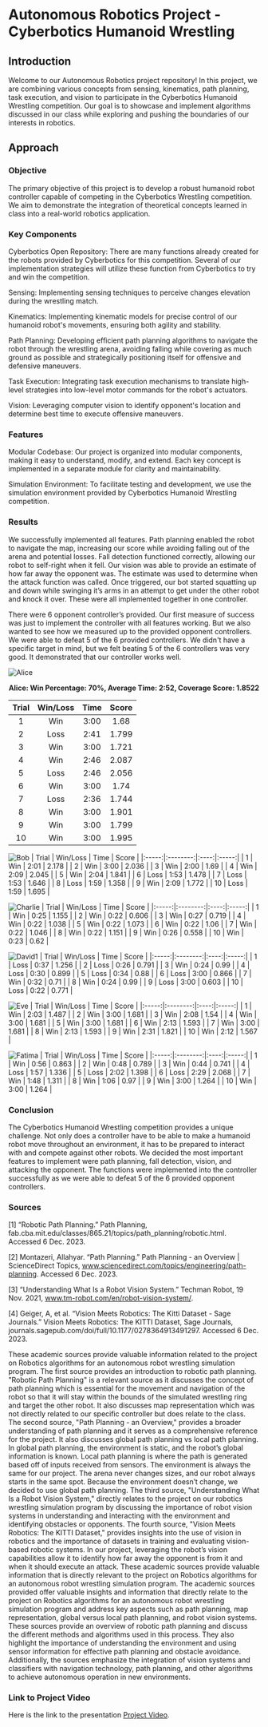# Autonomous Robotics Project - Cyberbotics Humanoid Wrestling
## Introduction
Welcome to our Autonomous Robotics project repository! In this project, we are combining various concepts from sensing, kinematics, path planning, task execution, and vision to participate in the Cyberbotics Humanoid Wrestling competition. Our goal is to showcase and implement algorithms discussed in our class while exploring and pushing the boundaries of our interests in robotics.

## Approach
### Objective
The primary objective of this project is to develop a robust humanoid robot controller capable of competing in the Cyberbotics Wrestling competition. We aim to demonstrate the integration of theoretical concepts learned in class into a real-world robotics application.

### Key Components
Cyberbotics Open Repository: There are many functions already created for the robots provided by Cyberbotics for this competition. Several of our implementation strategies will utilize these function from Cyberbotics to try and win the competition.

Sensing: Implementing sensing techniques to perceive changes elevation during the wrestling match.

Kinematics: Implementing kinematic models for precise control of our humanoid robot's movements, ensuring both agility and stability.

Path Planning: Developing efficient path planning algorithms to navigate the robot through the wrestling arena, avoiding falling while covering as much ground as possible and strategically positioning itself for offensive and defensive maneuvers.

Task Execution: Integrating task execution mechanisms to translate high-level strategies into low-level motor commands for the robot's actuators.

Vision: Leveraging computer vision to identify opponent's location and determine best time to execute offensive maneuvers.

### Features
Modular Codebase: Our project is organized into modular components, making it easy to understand, modify, and extend. Each key concept is implemented in a separate module for clarity and maintainability.

Simulation Environment: To facilitate testing and development, we use the simulation environment provided by Cyberbotics Humanoid Wrestling competition.

### Results
We successfully implemented all features. Path planning enabled the robot to navigate the map, increasing our score while avoiding falling out of the arena and potential losses. Fall detection functioned correctly, allowing our robot to self-right when it fell. Our vision was able to provide an estimate of how far away the opponent was. The estimate was used to determine when the attack function was called. Once triggered, our bot started squatting up and down while swinging it’s arms in an attempt to get under the other robot and knock it over. These were all implemented together in one controller. 

There were 6 opponent controller’s provided. Our first measure of success was just to implement the controller with all features working. But we also wanted to see how we measured up to the provided opponent controllers. We were able to defeat 5 of the 6 provided controllers. We didn't have a specific target in mind, but we felt beating 5 of the 6 controllers was very good. It demonstrated that our controller works well. 

 ![Alice](https://github.com/kwalworth/CS460_WrestlingProject/assets/116377367/c82c6c26-b416-41cb-91ef-14e99eda2633)

<p align="center">
  <b>Alice: Win Percentage: 70%, Average Time: 2:52, Coverage Score: 1.8522</b>
</p>
 
 | Trial | Win/Loss | Time | Score |
 |:-----:|:--------:|:----:|:-----:|
 | 1 | Win | 3:00 | 1.68 |
 | 2 | Loss | 2:41 | 1.799 |
 | 3 | Win | 3:00 | 1.721 |
 | 4 | Win | 2:46 | 2.087 |
 | 5 | Loss | 2:46 | 2.056 |
 | 6 | Win | 3:00 | 1.74 |
 | 7 | Loss | 2:36 | 1.744 |
 | 8 | Win | 3:00 | 1.901 |
 | 9 | Win | 3:00 | 1.799 |
 | 10 | Win | 3:00 | 1.995 |

 ![Bob](https://github.com/kwalworth/CS460_WrestlingProject/assets/116377367/2909596a-f9a5-46bf-a9cd-b0616686ec4f)
 | Trial | Win/Loss | Time | Score |
 |:-----:|:--------:|:----:|:-----:|
 | 1 | Win | 2:01 | 2.178 |
 | 2 | Win | 3:00 | 2.036 |
 | 3 | Win | 2:00 | 1.69 |
 | 4 | Win | 2:09 | 2.045 |
 | 5 | Win | 2:04 | 1.841 |
 | 6 | Loss | 1:53 | 1.478 |
 | 7 | Loss | 1:53 | 1.646 |
 | 8 | Loss | 1:59 | 1.358 |
 | 9 | Win | 2:09 | 1.772 |
 | 10 | Loss | 1:59 | 1.695 |
 
![Charlie](https://github.com/kwalworth/CS460_WrestlingProject/assets/116377367/36f54511-b12e-4dd2-96b1-5fa2ab18a591)
 | Trial | Win/Loss | Time | Score |
 |:-----:|:--------:|:----:|:-----:|
 | 1 | Win | 0:25 | 1.155 |
 | 2 | Win | 0:22 | 0.606 |
 | 3 | Win | 0:27 | 0.719 |
 | 4 | Win | 0:22 | 1.038 |
 | 5 | Win | 0:22 | 1.073 |
 | 6 | Win | 0:22 | 1.06 |
 | 7 | Win | 0:22 | 1.046 |
 | 8 | Win | 0:22 | 1.151 |
 | 9 | Win | 0:26 | 0.558 |
 | 10 | Win | 0:23 | 0.62 |

![David1](https://github.com/kwalworth/CS460_WrestlingProject/assets/116377367/2952c8f2-08d9-4848-8797-fcacee0a8a22)
 | Trial | Win/Loss | Time | Score |
 |:-----:|:--------:|:----:|:-----:|
 | 1 | Loss | 0:37 | 1.256 |
 | 2 | Loss | 0:26 | 0.791 |
 | 3 | Win | 0:24 | 0.99 |
 | 4 | Loss | 0:30 | 0.899 |
 | 5 | Loss | 0:34 | 0.88 |
 | 6 | Loss | 3:00 | 0.866 |
 | 7 | Win | 0:32 | 0.71 |
 | 8 | Win | 0:24 | 0.99 |
 | 9 | Loss | 3:00 | 0.603 |
 | 10 | Loss | 0:22 | 0.771 |

 ![Eve](https://github.com/kwalworth/CS460_WrestlingProject/assets/116377367/5e4f4d23-9659-48b5-a9dc-2d2ee045a824)
 | Trial | Win/Loss | Time | Score |
 |:-----:|:--------:|:----:|:-----:|
 | 1 | Win | 2:03 | 1.487 |
 | 2 | Win | 3:00 | 1.681 |
 | 3 | Win | 2:08 | 1.54 |
 | 4 | Win | 3:00 | 1.681 |
 | 5 | Win | 3:00 | 1.681 |
 | 6 | Win | 2:13 | 1.593 |
 | 7 | Win | 3:00 | 1.681 |
 | 8 | Win | 2:13 | 1.593 |
 | 9 | Win | 2:31 | 1.821 |
 | 10 | Win | 2:12 | 1.567 |

 ![Fatima](https://github.com/kwalworth/CS460_WrestlingProject/assets/116377367/4c0d4c7a-ce22-43ed-9ac8-9ce703b48d71)
 | Trial | Win/Loss | Time | Score |
 |:-----:|:--------:|:----:|:-----:|
 | 1 | Win | 0:56 | 0.863 |
 | 2 | Win | 0:48 | 0.789 |
 | 3 | Win | 0:44 | 0.741 |
 | 4 | Loss | 1:57 | 1.336 |
 | 5 | Loss | 2:02 | 1.398 |
 | 6 | Loss | 2:29 | 2.068 |
 | 7 | Win | 1:48 | 1.311 |
 | 8 | Win | 1:06 | 0.97 |
 | 9 | Win | 3:00 | 1.264 |
 | 10 | Win | 3:00 | 1.264 |

 

### Conclusion
The Cyberbotics Humanoid Wrestling competition provides a unique challenge. Not only does a controller have to be able to make a humanoid robot move throughout an environment, it has to be prepared to interact with and compete against other robots. We decided the most important features to implement were path planning, fall detection, vision, and attacking the opponent. The functions were implemented into the controller successfully as we were able to defeat 5 of the 6 provided opponent controllers. 

### Sources

[1] “Robotic Path Planning.” Path Planning, fab.cba.mit.edu/classes/865.21/topics/path_planning/robotic.html. Accessed 6 Dec. 2023.  

[2] Montazeri, Allahyar. “Path Planning.” Path Planning - an Overview | ScienceDirect Topics, www.sciencedirect.com/topics/engineering/path-planning. Accessed 6 Dec. 2023. 

[3] “Understanding What Is a Robot Vision System.” Techman Robot, 19 Nov. 2021, www.tm-robot.com/en/robot-vision-system/. 

[4] Geiger, A, et al. “Vision Meets Robotics: The Kitti Dataset - Sage Journals.” Vision Meets Robotics: The KITTI Dataset, Sage Journals, journals.sagepub.com/doi/full/10.1177/0278364913491297. Accessed 6 Dec. 2023. 

These academic sources provide valuable information related to the project on Robotics algorithms for an autonomous robot wrestling simulation program. The first source provides an introduction to robotic path planning. "Robotic Path Planning" is a relevant source as it discusses the concept of path planning which is essential for the movement and navigation of the robot so that it will stay within the bounds of the simulated wrestling ring and target the other robot. It also discusses map representation which was not directly related to our specific controller but does relate to the class. The second source, "Path Planning - an Overview," provides a broader understanding of path planning and it serves as a comprehensive reference for the project. It also discusses global path planning vs local path planning. In global path planning, the environment is static, and the robot’s global information is known. Local path planning is where the path is generated based off of inputs received from sensors. The environment is always the same for our project. The arena never changes sizes, and our robot always starts in the same spot. Because the environment doesn’t change, we decided to use global path planning. The third source, "Understanding What Is a Robot Vision System," directly relates to the project on our robotics wrestling simulation program by discussing the importance of robot vision systems in understanding and interacting with the environment and identifying obstacles or opponents. The fourth source, "Vision Meets Robotics: The KITTI Dataset," provides insights into the use of vision in robotics and the importance of datasets in training and evaluating vision-based robotic systems. In our project, leveraging the robot’s vision capabilities allow it to identify how far away the opponent is from it and when it should execute an attack. These academic sources provide valuable information that is directly relevant to the project on Robotics algorithms for an autonomous robot wrestling simulation program. The academic sources provided offer valuable insights and information that directly relate to the project on Robotics algorithms for an autonomous robot wrestling simulation program and address key aspects such as path planning, map representation, global versus local path planning, and robot vision systems. These sources provide an overview of robotic path planning and discuss the different methods and algorithms used in this process. They also highlight the importance of understanding the environment and using sensor information for effective path planning and obstacle avoidance. Additionally, the sources emphasize the integration of vision systems and classifiers with navigation technology, path planning, and other algorithms to achieve autonomous operation in new environments. 

### Link to Project Video
Here is the link to the presentation [Project Video][link_toYOUTUBE].

[link_toYOUTUBE]: https://youtu.be/Ki5sl57S7JU

